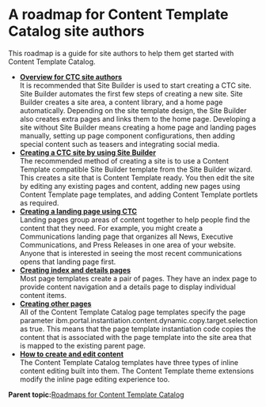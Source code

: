 # A roadmap for Content Template Catalog site authors

This roadmap is a guide for site authors to help them get started with Content Template Catalog.

-   **[Overview for CTC site authors](../ctc/ctc_design_overview.md)**  
It is recommended that Site Builder is used to start creating a CTC site. Site Builder automates the first few steps of creating a new site. Site Builder creates a site area, a content library, and a home page automatically. Depending on the site template design, the Site Builder also creates extra pages and links them to the home page. Developing a site without Site Builder means creating a home page and landing pages manually, setting up page component configurations, then adding special content such as teasers and integrating social media.
-   **[Creating a CTC site by using Site Builder](../ctc/ctc_design_create_sb.md)**  
The recommended method of creating a site is to use a Content Template compatible Site Builder template from the Site Builder wizard. This creates a site that is Content Template ready. You then edit the site by editing any existing pages and content, adding new pages using Content Template page templates, and adding Content Template portlets as required.
-   **[Creating a landing page using CTC](../ctc/ctc_design_landing.md)**  
Landing pages group areas of content together to help people find the content that they need. For example, you might create a Communications landing page that organizes all News, Executive Communications, and Press Releases in one area of your website. Anyone that is interested in seeing the most recent communications opens that landing page first.
-   **[Creating index and details pages](../ctc/ctc_design_qs_idx.md)**  
Most page templates create a pair of pages. They have an index page to provide content navigation and a details page to display individual content items.
-   **[Creating other pages](../ctc/ctc_design_pg.md)**  
All of the Content Template Catalog page templates specify the page parameter ibm.portal.instantiation.content.dynamic.copy.target.selection as true. This means that the page template instantiation code copies the content that is associated with the page template into the site area that is mapped to the existing parent page.
-   **[How to create and edit content](../ctc/ctc_arch_inline.md)**  
The Content Template Catalog templates have three types of inline content editing built into them. The Content Template theme extensions modify the inline page editing experience too.

**Parent topic:**[Roadmaps for Content Template Catalog](../ctc/ctc_gs.md)

